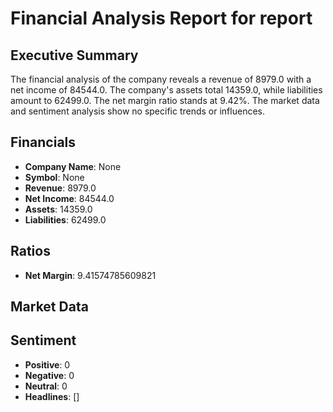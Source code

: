 # Financial Analysis Report for report

## Executive Summary
The financial analysis of the company reveals a revenue of 8979.0 with a net income of 84544.0. The company's assets total 14359.0, while liabilities amount to 62499.0. The net margin ratio stands at 9.42%. The market data and sentiment analysis show no specific trends or influences.

## Financials
- **Company Name**: None
- **Symbol**: None
- **Revenue**: 8979.0
- **Net Income**: 84544.0
- **Assets**: 14359.0
- **Liabilities**: 62499.0

## Ratios
- **Net Margin**: 9.41574785609821

## Market Data

## Sentiment
- **Positive**: 0
- **Negative**: 0
- **Neutral**: 0
- **Headlines**: []

